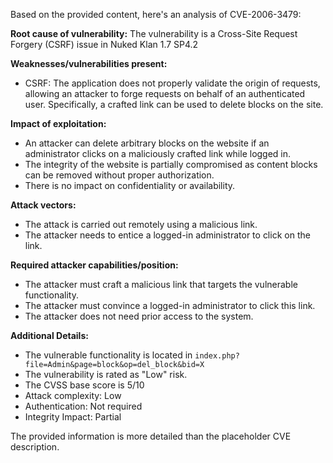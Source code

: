 Based on the provided content, here's an analysis of CVE-2006-3479:

**Root cause of vulnerability:** The vulnerability is a Cross-Site Request Forgery (CSRF) issue in Nuked Klan 1.7 SP4.2

**Weaknesses/vulnerabilities present:**
-   CSRF: The application does not properly validate the origin of requests, allowing an attacker to forge requests on behalf of an authenticated user. Specifically, a crafted link can be used to delete blocks on the site.

**Impact of exploitation:**
-   An attacker can delete arbitrary blocks on the website if an administrator clicks on a maliciously crafted link while logged in.
-   The integrity of the website is partially compromised as content blocks can be removed without proper authorization.
-   There is no impact on confidentiality or availability.

**Attack vectors:**
-   The attack is carried out remotely using a malicious link.
-   The attacker needs to entice a logged-in administrator to click on the link.

**Required attacker capabilities/position:**
-   The attacker must craft a malicious link that targets the vulnerable functionality.
-   The attacker must convince a logged-in administrator to click this link.
-   The attacker does not need prior access to the system.

**Additional Details:**
- The vulnerable functionality is located in `index.php?file=Admin&page=block&op=del_block&bid=X`
- The vulnerability is rated as "Low" risk.
- The CVSS base score is 5/10
- Attack complexity: Low
- Authentication: Not required
- Integrity Impact: Partial

The provided information is more detailed than the placeholder CVE description.